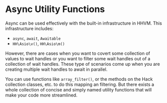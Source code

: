 # Async Utility Functions

Async can be used effectively with the built-in infrastructure in HHVM. This infrastructure includes:

* `async`, `await`, `Awaitable`
* `HH\Asio\v()`, `HH\Asio\m()`

However, there are cases when you want to covert some collection of values to wait handles or you want to filter some wait handles out of a collection of wait handles. These type of scenarios come up when you are creating multiple wait handles to await in parallel. 

You can use functions like `array_filter()`, or the methods on the Hack collection classes, etc. to do this mapping an filtering. But there exists a whole collection of concise and simply named utility functions that will make your code more streamlined. 
